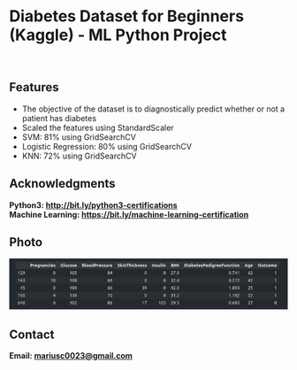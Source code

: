 <h1> Diabetes Dataset for Beginners (Kaggle) - ML Python Project</h1>
<br>
<h2>Features</h2>
<ul>
    <li>The objective of the dataset is to diagnostically predict whether or not a patient has diabetes</li>
    <li>Scaled the features using StandardScaler</li>
    <li>SVM: 81% using GridSearchCV </li>
    <li>Logistic Regression: 80% using GridSearchCV </li>
    <li>KNN: 72% using GridSearchCV </li>
</ul>


<h2>Acknowledgments</h2>

<b> Python3: http://bit.ly/python3-certifications </b>
<br>
<b> Machine Learning: https://bit.ly/machine-learning-certification <b>
<br>

<h2>Photo</h2>
<img src="photo.png">
<br>
<h2>Contact</h2>

<b> Email: mariusc0023@gmail.com </b>
